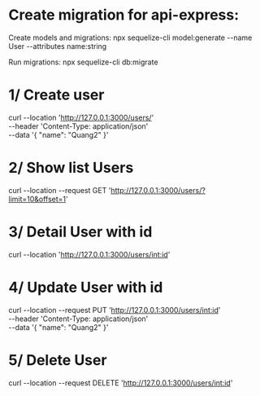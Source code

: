 
# Create migration for api-express:

Create models and migrations: npx sequelize-cli model:generate --name User --attributes name:string

Run migrations: npx sequelize-cli db:migrate


# 1/ Create user

curl --location 'http://127.0.0.1:3000/users/' \
--header 'Content-Type: application/json' \
--data '{
    "name": "Quang2"
}'

# 2/ Show list Users

curl --location --request GET 'http://127.0.0.1:3000/users/?limit=10&offset=1'

# 3/ Detail User with id

curl --location 'http://127.0.0.1:3000/users/<int:id>'

# 4/ Update User with id

curl --location --request PUT 'http://127.0.0.1:3000/users/<int:id>' \
--header 'Content-Type: application/json' \
--data '{
    "name": "Quang2"
}'

# 5/ Delete User

curl --location --request DELETE 'http://127.0.0.1:3000/users/<int:id>'